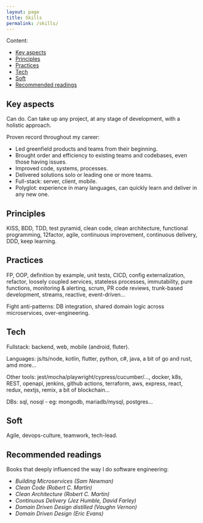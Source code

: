 ```yaml
---
layout: page
title: Skills
permalink: /skills/
---
```


Content:

- [Key aspects](#key-aspects)
- [Principles](#principles)
- [Practices](#practices)
- [Tech](#tech)
- [Soft](#soft)
- [Recommended readings](#recommended-readings)

## Key aspects

Can do. Can take up any project, at any stage of development, with a holistic approach.

Proven record throughout my career:

- Led greenfield products and teams from their beginning.
- Brought order and efficiency to existing teams and codebases, even those having issues.
- Improved code, systems, processes.
- Delivered solutions solo or leading one or more teams.
- Full-stack: server, client, mobile.
- Polyglot: experience in many languages, can quickly learn and deliver in any new one.

## Principles

KISS, BDD, TDD, test pyramid, clean code, clean architecture, functional programming, 12factor, agile, continuous improvement, continuous delivery, DDD, keep learning.

## Practices

FP, OOP, definition by example, unit tests, CICD, config externalization, refactor, loosely coupled services, stateless processes, immutability, pure functions, monitoring & alerting, scrum, PR code reviews, trunk-based development, streams, reactive, event-driven...

Fight anti-patterns: DB integration, shared domain logic across microservices, over-engineering.

## Tech

Fullstack: backend, web, mobile (android, fluter).

Languages: js/ts/node, kotlin, flutter, python, c#, java, a bit of go and rust, amd more...

Other tools: jest/mocha/playwright/cypress/cucumber/..., docker, k8s, REST, openapi, jenkins, github actions, terraform, aws, express, react, redux, nextjs, remix, a bit of blockchain...

DBs: sql, nosql - eg: mongodb, mariadb/mysql, postgres...

## Soft

Agile, devops-culture, teamwork, tech-lead.

## Recommended readings

Books that deeply influenced the way I do software engineering:

- _Building Microservices (Sam Newman)_
- _Clean Code (Robert C. Martin)_
- _Clean Architecture (Robert C. Martin)_
- _Continuous Delivery (Jez Humble, David Farley)_
- _Domain Driven Design distilled (Vaughn Vernon)_
- _Domain Driven Design (Eric Evans)_
